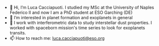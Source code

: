 - 👋 Hi, I’m Luca Cacciapuoti. I studied my MSc at the University of Naples Federico II and now I am a PhD student at ESO Garching (DE)
- 👀 I’m interested in planet formation and exoplanets in general
- 🌱 I work with interferometric data to study interstellar dust properties. I worked with spaceborn mission's time series to look for exoplanets transits.
- 📫 How to reach me: luca.cacciapuoti@eso.org
